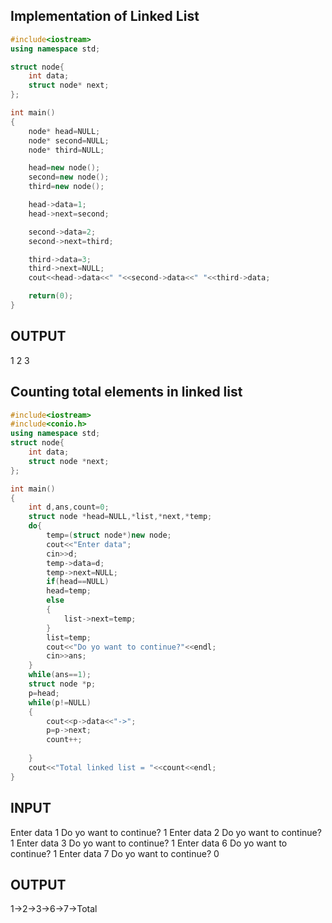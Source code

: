 ## Implementation of Linked List

```CPP
#include<iostream>
using namespace std;

struct node{
    int data;
    struct node* next;
};

int main()
{
    node* head=NULL;
    node* second=NULL;
    node* third=NULL;

    head=new node();
    second=new node();
    third=new node();

    head->data=1;
    head->next=second;

    second->data=2;
    second->next=third;

    third->data=3;
    third->next=NULL;
    cout<<head->data<<" "<<second->data<<" "<<third->data;

    return(0);
}
```

## OUTPUT
1 2 3 

## Counting total elements in linked list 

```CPP
#include<iostream>
#include<conio.h>
using namespace std;
struct node{
    int data;
    struct node *next;
};

int main()
{
    int d,ans,count=0;
    struct node *head=NULL,*list,*next,*temp;
    do{
        temp=(struct node*)new node;
        cout<<"Enter data";
        cin>>d;
        temp->data=d;
        temp->next=NULL;
        if(head==NULL)
        head=temp;
        else
        {
            list->next=temp;
        }
        list=temp;
        cout<<"Do yo want to continue?"<<endl;
        cin>>ans;
    }
    while(ans==1);
    struct node *p;
    p=head;
    while(p!=NULL)
    {
        cout<<p->data<<"->";
        p=p->next;
        count++;
        
    }
    cout<<"Total linked list = "<<count<<endl;
}

```

## INPUT
Enter data 1
Do yo want to continue?
1
Enter data 2
Do yo want to continue?
1
Enter data 3
Do yo want to continue?
1
Enter data 6
Do yo want to continue?
1
Enter data 7
Do yo want to continue?
0

## OUTPUT
1->2->3->6->7->Total

